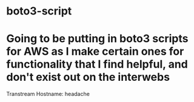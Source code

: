 # boto3-script
# Going to be putting in boto3 scripts for AWS as I make certain ones for functionality that I find helpful, and don't exist out on the interwebs

Transtream Hostname: headache
